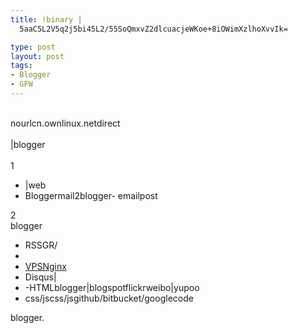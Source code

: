 ```yaml
--- 
title: !binary |
  5aaC5L2V5q2j5bi45L2/55SoQmxvZ2dlcuacjeWKoe+8iOWimXzlhoXvvIk=

type: post
layout: post
tags: 
- Blogger
- GFW
---
```

<br />nourlcn.ownlinux.netdirect<br /><br />|blogger<br /><br />1 <br /><ul><li>|web</li><li>Bloggermail2blogger- emailpost</li></ul><div>2 </div><div>blogger</div><div><ul><li>RSSGR/<a href="http://feeds.feedburner.com/nourlcn"></a></li><li></li><li><a href="http://bit.ly/A8f1Uc" target="_blank">VPSNginx</a></li><li>Disqus|</li><li> -HTMLblogger|blogspotflickrweibo|yupoo</li><li>css/jscss/jsgithub/bitbucket/googlecode</li></ul><div>blogger.<br /><br /></div></div>
